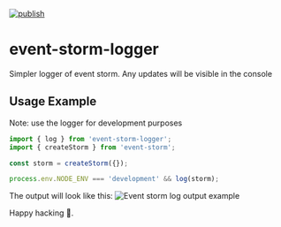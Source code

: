 [![publish](https://github.com/event-storm/event-storm-logger/actions/workflows/publish.yml/badge.svg)](https://github.com/event-storm/event-storm-logger/actions/workflows/publish.yml)
# event-storm-logger
Simpler logger of event storm. Any updates will be visible in the console

## Usage Example
Note: use the logger for development purposes
```js
import { log } from 'event-storm-logger';
import { createStorm } from 'event-storm';

const storm = createStorm({});

process.env.NODE_ENV === 'development' && log(storm);
```

The output will look like this:
![Event storm log output example](https://github.com/event-storm/event-storm-logger/tree/main/images/output.png?raw=true)

Happy hacking :paw_prints:.
